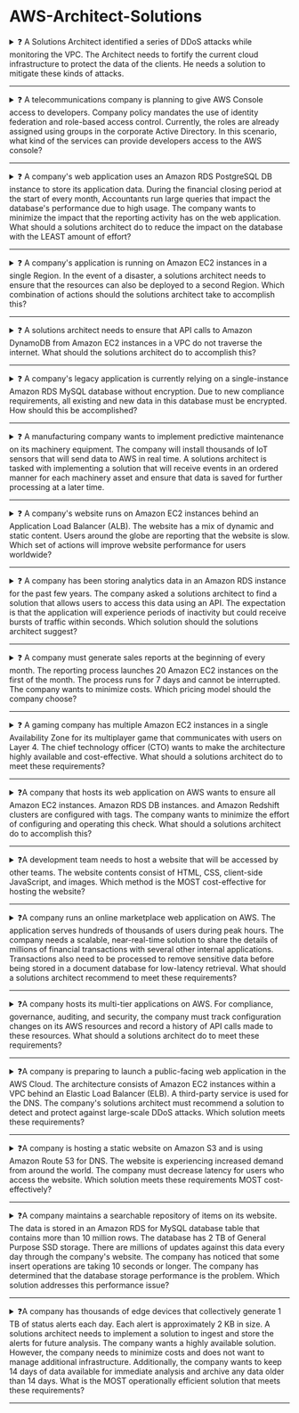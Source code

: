 # AWS-Architect-Solutions



  <details>
    <summary>
      ❓ A Solutions Architect identified a series of DDoS attacks while monitoring the VPC. The Architect needs to fortify the current cloud infrastructure to protect the data of the clients. He needs a solution to mitigate these kinds of attacks.</summary>
  </br></br>
         <blockquote> Use AWS Shield Advanced to detect and mitigate DDoS attacks.</blockquote>
  </br></br>
  </details>
  
  ___
  
   <details>
    <summary>
    ❓ A telecommunications company is planning to give AWS Console access to developers. Company policy mandates the use of identity federation and role-based access control. Currently, the roles are already assigned using groups in the corporate Active Directory.
    In this scenario, what kind of the services can provide developers access to the AWS console? </summary>
    </br></br>
    <blockquote> Considering that the company is using a corporate Active Directory, it is best to use AWS Directory Service AD Connector for easier integration.    In addition, since the roles are already assigned using groups in the corporate Active Directory, it would be better to also use IAM Roles. Take note that you can assign an IAM Role to the users or groups from your Active Directory once it is integrated with your VPC via the AWS Directory Service AD Connector.
    </blockquote>
    </br></br>
    </details>

___

   <details>
    <summary>
    ❓ A company's web application uses an Amazon RDS PostgreSQL DB instance to store its application data. During the financial closing period at the start of every month, Accountants run large queries that impact the database's performance due to high usage. The company wants to minimize the impact that the reporting activity has on the web application.
What should a solutions architect do to reduce the impact on the database with the LEAST amount of effort? </summary>
    </br></br>
    <blockquote> Amazon RDS uses the MariaDB, MySQL, Oracle, PostgreSQL, and Microsoft SQL Server DB engines' built-in replication functionality to create a special type of
DB instance called a read replica from a source DB instance. Updates made to the source DB instance are asynchronously copied to the read replica. You can reduce the load on your source DB instance by routing read queries from your applications to the read replica.
When you create a read replica, you first specify an existing DB instance as the source. Then Amazon RDS takes a snapshot of the source instance and creates a read-only instance from the snapshot. Amazon RDS then uses the asynchronous replication method for the DB engine to update the read replica whenever there is a change to the source DB instance. The read replica operates as a DB instance that allows only read-only connections. Applications connect to a read replica the same way they do to any DB instance. Amazon RDS replicates all databases in the source DB instance.
    </blockquote>
    </br></br>
    </details>

___


   <details>
    <summary>
    ❓ A company's application is running on Amazon EC2 instances in a single Region. In the event of a disaster, a solutions architect needs to ensure that the resources can also be deployed to a second Region.
Which combination of actions should the solutions architect take to accomplish this? </summary>
    </br></br>
    <blockquote>  Launch a new EC2 instance from an Amazon Machine Image (AMI) in a new Region + Copy an Amazon Machine Image (AMI) of an EC2 instance and specify a different Region for the destination.
   Amazon Machine Image (AMI) Copy. AMI Copy enables you to easily copy your Amazon Machine Images between AWS
Regions. AMI Copy helps enable several key scenarios including:
Simple and Consistent Multi-Region Deployment ג€" You can copy an AMI from one region to another, enabling you to easily launch consistent instances based on the same AMI into different regions.
Scalability ג€" You can more easily design and build world-scale applications that meet the needs of your users, regardless of their location.
Performance ג€" You can increase performance by distributing your application and locating critical components of your application in closer proximity to your users.
You can also take advantage of region-specific features such as instance types or other AWS services.
Even Higher Availability ג€" You can design and deploy applications across AWS regions, to increase availability.
Once the new AMI is in an Available state the copy is complete.
    </blockquote>
    </br></br>
    </details>

___



   <details>
    <summary>
    ❓ A solutions architect needs to ensure that API calls to Amazon DynamoDB from Amazon EC2 instances in a VPC do not traverse the internet.
What should the solutions architect do to accomplish this?  </summary>
    </br></br>
    <blockquote>
  
  Create a route table entry for the endpoint + Create a gateway endpoint for DynamoDB.
  </blockquote>
    </br></br>
    </details>
    
    
___



   <details>
    <summary>
    ❓ A company's legacy application is currently relying on a single-instance Amazon RDS MySQL database without encryption. Due to new compliance requirements, all existing and new data in this database must be encrypted.
How should this be accomplished?  </summary>
    </br></br>
    <blockquote> 
  Take a Snapshot of the RDS instance. Create an encrypted copy of the snapshot. Restore the RDS instance from the encrypted snapshot.
  </blockquote>
    </br></br>
    </details>
    
    
  ___





   <details>
    <summary>
    ❓ A manufacturing company wants to implement predictive maintenance on its machinery equipment. The company will install thousands of IoT sensors that will send data to AWS in real time. A solutions architect is tasked with implementing a solution that will receive events in an ordered manner for each machinery asset and ensure that data is saved for further processing at a later time.  </summary>
    </br></br>
    <blockquote>  Use Amazon Kinesis Data Streams for real-time events with a partition for each equipment asset. Use Amazon Kinesis Data Firehose to save data to Amazon S3.
  </blockquote>
    </br></br>
    </details>

___


   <details>
    <summary>
    ❓ A company's website runs on Amazon EC2 instances behind an Application Load Balancer (ALB). The website has a mix of dynamic and static content. Users around the globe are reporting that the website is slow.
Which set of actions will improve website performance for users worldwide?  </summary>
    </br></br>
    <blockquote>   Create an Amazon CloudFront distribution and configure the ALB as an origin. Then update the Amazon Route 53 record to point to the CloudFront distribution.
  </blockquote>
    </br></br>
    </details>

___



   <details>
    <summary>
    ❓ A company has been storing analytics data in an Amazon RDS instance for the past few years. The company asked a solutions architect to find a solution that allows users to access this data using an API. The expectation is that the application will experience periods of inactivity but could receive bursts of traffic within seconds.
Which solution should the solutions architect suggest?

  </summary>
    </br></br>
    <blockquote>    Set up an Amazon API Gateway and use AWS Lambda functions.
  </blockquote>
    </br></br>
    </details>

___




  <details>
    <summary>
    ❓ A company must generate sales reports at the beginning of every month. The reporting process launches 20 Amazon EC2 instances on the first of the month. The process runs for 7 days and cannot be interrupted. The company wants to minimize costs.
Which pricing model should the company choose?



  </summary>
    </br></br>
    <blockquote>   Scheduled Reserved Instances (Scheduled Instances) enable you to purchase capacity reservations that recur on a daily, weekly, or monthly basis, with a specified start time and duration, for a one-year term. You reserve the capacity in advance, so that you know it is available when you need it. You pay for the time that the instances are scheduled, even if you do not use them.
Scheduled Instances are a good choice for workloads that do not run continuously, but do run on a regular schedule. For example, you can use Scheduled
Instances for an application that runs during business hours or for batch processing that runs at the end of the week.
If you require a capacity reservation on a continuous basis, Reserved Instances might meet your needs and decrease costs.

How Scheduled Instances Work -
Amazon EC2 sets aside pools of EC2 instances in each Availability Zone for use as Scheduled Instances. Each pool supports a specific combination of instance type, operating system, and network.
To get started, you must search for an available schedule. You can search across multiple pools or a single pool. After you locate a suitable schedule, purchase it.
You must launch your Scheduled Instances during their scheduled time periods, using a launch configuration that matches the following attributes of the schedule that you purchased: instance type, Availability Zone, network, and platform. When you do so, Amazon EC2 launches EC2 instances on your behalf, based on the specified launch specification. Amazon EC2 must ensure that the EC2 instances have terminated by the end of the current scheduled time period so that the capacity is available for any other Scheduled Instances it is reserved for. Therefore, Amazon EC2 terminates the EC2 instances three minutes before the end of the current scheduled time period.
You can't stop or reboot Scheduled Instances, but you can terminate them manually as needed. If you terminate a Scheduled Instance before its current scheduled time period ends, you can launch it again after a few minutes. Otherwise, you must wait until the next scheduled time period.
  </blockquote>
    </br></br>
    </details>

___

  <details>
    <summary>
      ❓ A gaming company has multiple Amazon EC2 instances in a single Availability Zone for its multiplayer game that communicates with users on Layer 4. The chief technology officer (CTO) wants to make the architecture highly available and cost-effective.
What should a solutions architect do to meet these requirements? </summary>
  </br></br>
         <blockquote>  Configure a Network Load Balancer in front of the EC2 instances + Configure an Auto Scaling group to add or remove instances in multiple Availability Zones automatically.</blockquote>
  </br></br>
  </details>
  
  ___
  
  
  
   <details>
    <summary>
      ❓A company that hosts its web application on AWS wants to ensure all Amazon EC2 instances. Amazon RDS DB instances. and Amazon Redshift clusters are configured with tags. The company wants to minimize the effort of configuring and operating this check.
What should a solutions architect do to accomplish this?</summary>
  </br></br>
         <blockquote>   Use AWS Config rules to define and detect resources that are not properly tagged. </blockquote>
  </br></br>
  </details>
  
  ___
  
  
   <details>
    <summary>
      ❓A development team needs to host a website that will be accessed by other teams. The website contents consist of HTML, CSS, client-side JavaScript, and images.
Which method is the MOST cost-effective for hosting the website?</summary>
  </br></br>
         <blockquote>   Create an Amazon S3 bucket and host the website there. </blockquote>
  </br></br>
  </details>
  
  ___
  
    
   <details>
    <summary>
      ❓A company runs an online marketplace web application on AWS. The application serves hundreds of thousands of users during peak hours. The company needs a scalable, near-real-time solution to share the details of millions of financial transactions with several other internal applications. Transactions also need to be processed to remove sensitive data before being stored in a document database for low-latency retrieval.
What should a solutions architect recommend to meet these requirements?</summary>
  </br></br>
         <blockquote>   Stream the transactions data into Amazon Kinesis Data Streams. Use AWS Lambda integration to remove sensitive data from every transaction and then store the transactions data in Amazon DynamoDB. Other applications can consume the transactions data off the Kinesis data stream. </blockquote>
  </br></br>
  </details>
  
  ___
  
  
      
   <details>
    <summary>
      ❓A company hosts its multi-tier applications on AWS. For compliance, governance, auditing, and security, the company must track configuration changes on its AWS resources and record a history of API calls made to these resources.
What should a solutions architect do to meet these requirements?</summary>
  </br></br>
         <blockquote>    Use AWS Config to track configuration changes and AWS CloudTrail to record API calls.</blockquote>
  </br></br>
  </details>
  
  ___
  
  
     
   <details>
    <summary>
      ❓A company is preparing to launch a public-facing web application in the AWS Cloud. The architecture consists of Amazon EC2 instances within a VPC behind an Elastic Load Balancer (ELB). A third-party service is used for the DNS. The company's solutions architect must recommend a solution to detect and protect against large-scale DDoS attacks.
Which solution meets these requirements?</summary>
  </br></br>
         <blockquote>    Enable AWS Shield Advanced and assign the ELB to it. </blockquote>
  </br></br>
  </details>
  
  
   ___
  
  
     
   <details>
    <summary>
      ❓A company is hosting a static website on Amazon S3 and is using Amazon Route 53 for DNS. The website is experiencing increased demand from around the world. The company must decrease latency for users who access the website.
Which solution meets these requirements MOST cost-effectively?</summary>
  </br></br>
         <blockquote>    Add an Amazon CloudFront distribution in front of the S3 bucket. Edit the Route 53 entries to point to the CloudFront distribution. </blockquote>
  </br></br>
  </details>
  
  ___
  
  
   <details>
   <summary>
      ❓A company maintains a searchable repository of items on its website. The data is stored in an Amazon RDS for MySQL database table that contains more than 10 million rows. The database has 2 TB of General Purpose SSD storage. There are millions of updates against this data every day through the company's website.
The company has noticed that some insert operations are taking 10 seconds or longer. The company has determined that the database storage performance is the problem.
Which solution addresses this performance issue?</summary>
  </br></br>
         <blockquote>     Change the storage type to Provisioned IOPS SSD. </blockquote>
  </br></br>
  </details>
  
  ___
  


   <details>
    <summary>
      ❓A company has thousands of edge devices that collectively generate 1 TB of status alerts each day. Each alert is approximately 2 KB in size. A solutions architect needs to implement a solution to ingest and store the alerts for future analysis.
The company wants a highly available solution. However, the company needs to minimize costs and does not want to manage additional infrastructure. Additionally, the company wants to keep 14 days of data available for immediate analysis and archive any data older than 14 days.
What is the MOST operationally efficient solution that meets these requirements?</summary>
  </br></br>
         <blockquote>    Create an Amazon Kinesis Data Firehose delivery stream to ingest the alerts. Configure the Kinesis Data Firehose stream to deliver the alerts to an Amazon S3 bucket. Set up an S3 Lifecycle configuration to transition data to Amazon S3 Glacier after 14 days. Most Voted </blockquote>
  </br></br>
  </details>
  
  ___
